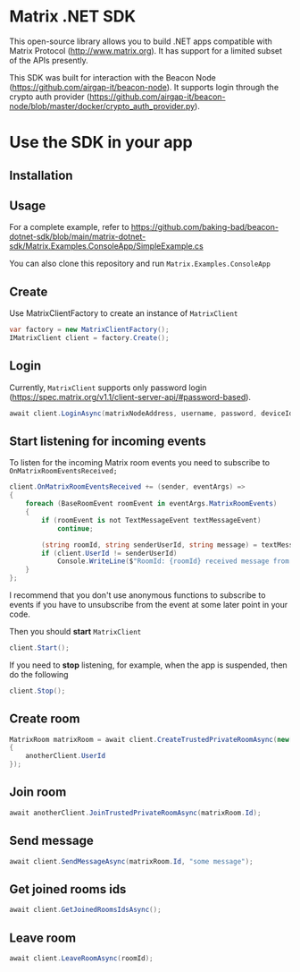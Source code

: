 # **Matrix .NET SDK**

This open-source library allows you to build .NET apps compatible with Matrix Protocol
(http://www.matrix.org).
It has support for a limited subset of the APIs presently. 

This SDK was built for interaction with the Beacon Node (https://github.com/airgap-it/beacon-node). It supports login through the crypto auth provider (https://github.com/airgap-it/beacon-node/blob/master/docker/crypto_auth_provider.py).  

# Use the SDK in your app
## Installation

## Usage
For a complete example, refer to https://github.com/baking-bad/beacon-dotnet-sdk/blob/main/matrix-dotnet-sdk/Matrix.Examples.ConsoleApp/SimpleExample.cs

You can also clone this repository and run `Matrix.Examples.ConsoleApp`

## Create
Use MatrixClientFactory to create an instance of `MatrixClient`
```cs
var factory = new MatrixClientFactory();
IMatrixClient client = factory.Create();
```

## Login
Currently, `MatrixClient` supports only password login
(https://spec.matrix.org/v1.1/client-server-api/#password-based).

```cs
await client.LoginAsync(matrixNodeAddress, username, password, deviceId);
```

## Start listening for incoming events
To listen for the incoming Matrix room events you need to subscribe to `OnMatrixRoomEventsReceived;`

```cs
client.OnMatrixRoomEventsReceived += (sender, eventArgs) =>
{
    foreach (BaseRoomEvent roomEvent in eventArgs.MatrixRoomEvents)
    {
        if (roomEvent is not TextMessageEvent textMessageEvent)
            continue;

        (string roomId, string senderUserId, string message) = textMessageEvent;
        if (client.UserId != senderUserId)
            Console.WriteLine($"RoomId: {roomId} received message from {senderUserId}: {message}.");
    }
};
```

I recommend that you don't use anonymous functions to subscribe to events if you have to unsubscribe from the event at some later point in your code.

Then you should **start** `MatrixClient`
```cs
client.Start();
```
If you need to **stop** listening, for example, when the app is suspended, then do the following
```cs
client.Stop();
```

## Create room

```cs
MatrixRoom matrixRoom = await client.CreateTrustedPrivateRoomAsync(new[]
{
    anotherClient.UserId
});
```

## Join room

```cs
await anotherClient.JoinTrustedPrivateRoomAsync(matrixRoom.Id);
```

## Send message
```cs
await client.SendMessageAsync(matrixRoom.Id, "some message");
```

## Get joined rooms ids
```cs
await client.GetJoinedRoomsIdsAsync();
```

## Leave room
```cs
await client.LeaveRoomAsync(roomId);
```